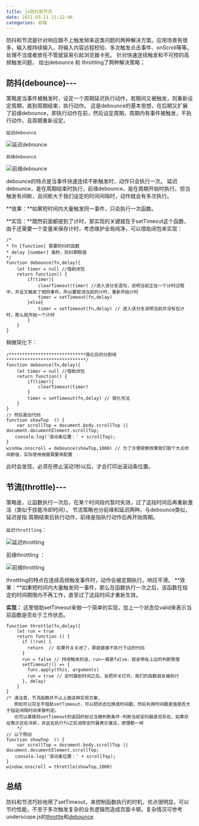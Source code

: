 ```yaml
---
title: js防抖和节流
date: 2021-03-11 21:12:40
categories: 前端
---
```


防抖和节流是针对响应跟不上触发频率这类问题的两种解决方案。应用场景有很多，输入框持续输入，将输入内容远程校验、多次触发点击事件、onScroll等等。 处理不当或者放任不管就容易引起浏览器卡死。
针对快速连续触发和不可控的高频触发问题， 给出debounce 和 throttling了两种解决策略；
## 防抖(debounce)---
策略是当事件被触发时，设定一个周期延迟执行动作，若期间又被触发，则重新设定周期，直到周期结束，执行动作。 这是debounce的基本思想，在后期又扩展了前缘debounce，即执行动作在前，然后设定周期，周期内有事件被触发，不执行动作，且周期重新设定。

`延迟debounce`

![延迟debounce](https://upload-images.jianshu.io/upload_images/10024246-e3337fe492ae59fc?imageMogr2/auto-orient/strip%7CimageView2/2/w/1240)

`前缘debounce`

![前缘debounce](https://upload-images.jianshu.io/upload_images/10024246-759614d16bd50daa?imageMogr2/auto-orient/strip%7CimageView2/2/w/1240)

debounce的特点是当事件快速连续不断触发时，动作只会执行一次。 延迟debounce，是在周期结束时执行，前缘debounce，是在周期开始时执行。但当触发有间断，且间断大于我们设定的时间间隔时，动作就会有多次执行。

**效果：**如果短时间内大量触发同一事件，只会执行一次函数。

**实现：**既然前面都提到了计时，那实现的关键就在于setTimeout这个函数，由于还需要一个变量来保存计时，考虑维护全局纯净，可以借助闭包来实现：
```
/*
* fn [function] 需要防抖的函数
* delay [number] 毫秒，防抖期限值
*/
function debounce(fn,delay){
    let timer = null //借助闭包
    return function() {
        if(timer){
            clearTimeout(timer) //进入该分支语句，说明当前正在一个计时过程中，并且又触发了相同事件。所以要取消当前的计时，重新开始计时
            timer = setTimeout(fn,delay) 
        }else{
            timer = setTimeout(fn,delay) // 进入该分支说明当前并没有在计时，那么就开始一个计时
        }
    }
}
```
稍微简化下：
```
/*****************************简化后的分割线 ******************************/
function debounce(fn,delay){
    let timer = null //借助闭包
    return function() {
        if(timer){
            clearTimeout(timer) 
        }
        timer = setTimeout(fn,delay) // 简化写法
    }
}
// 然后是旧代码
function showTop  () {
    var scrollTop = document.body.scrollTop || document.documentElement.scrollTop;
　　console.log('滚动条位置：' + scrollTop);
}
window.onscroll = debounce(showTop,1000) // 为了方便观察效果我们取个大点的间断值，实际使用根据需要来配置
````
此时会发现，必须在停止滚动1秒以后，才会打印出滚动条位置。

## 节流(throttle)---
策略是，让函数执行一次后，在某个时间段内暂时失效，过了这段时间后再重新激活（类似于技能冷却时间）。 节流策略也分前缘和延迟两种。与debounce类似，延迟是指 周期结束后执行动作，前缘是指执行动作后再开始周期。

`延迟throttling`：

![延迟throttling](https://upload-images.jianshu.io/upload_images/10024246-170a946907e707c2?imageMogr2/auto-orient/strip%7CimageView2/2/w/1240)

前缘throttling ：

![前缘throttling ](https://upload-images.jianshu.io/upload_images/10024246-1f3724b815810fcf?imageMogr2/auto-orient/strip%7CimageView2/2/w/1240)

throttling的特点在连续高频触发事件时，动作会被定期执行，响应平滑。
**效果：**如果短时间内大量触发同一事件，那么在函数执行一次之后，该函数在指定的时间期限内不再工作，直至过了这段时间才重新生效。

**实现：** 这里借助setTimeout来做一个简单的实现，加上一个状态位valid来表示当前函数是否处于工作状态。
```
function throttle(fn,delay){
    let run = true
    return function () {
      if (!run) {
        return  // 如果开关关闭了，那就直接不执行下边的代码
      }
      run = false // 持续触发的话，run一直是false，就会停在上边的判断那里
      setTimeout(() => {
        func.apply(this, arguments)
        run = true // 定时器到时间之后，会把开关打开，我们的函数就会被执行
      }, delay)
    }
}
/* 请注意，节流函数并不止上面这种实现方案,
   例如可以完全不借助setTimeout，可以把状态位换成时间戳，然后利用时间戳差值是否大于指定间隔时间来做判定。
   也可以直接将setTimeout的返回的标记当做判断条件-判断当前定时器是否存在，如果存在表示还在冷却，并且在执行fn之后消除定时器表示激活，原理都一样
    */
// 以下照旧
function showTop  () {
    var scrollTop = document.body.scrollTop || document.documentElement.scrollTop;
　　console.log('滚动条位置：' + scrollTop);
}
window.onscroll = throttle(showTop,1000) 
```
## 总结
防抖和节流巧妙地用了setTimeout，来控制函数执行的时机，优点很明显，可以节约性能，不至于多次触发复杂的业务逻辑而造成页面卡顿。复杂情况可参考underscope.js的[throttle](https://underscorejs.net/#throttle)和[debounce](https://underscorejs.net/#debounce)
